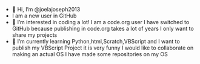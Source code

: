 - 👋 Hi, I’m @joelajoseph2013
-    I am a new user in GitHub
- 👀 I’m interested in coding a lot! I am a code.org user I have switched to GitHub because publishing in code.org takes a lot of years I only want to share my projects
- 🌱 I’m currently learning Python,html,Scratch,VBScript and I want to publish my VBScript Project it is very funny
I would like to collaborate on making an actual OS I have made some repositories on my OS

<!---
joelajoseph2013/joelajoseph2013 is a ✨ special ✨ repository because its `README.md` (this file) appears on your GitHub profile.
You can click the Preview link to take a look at your changes.
--->

